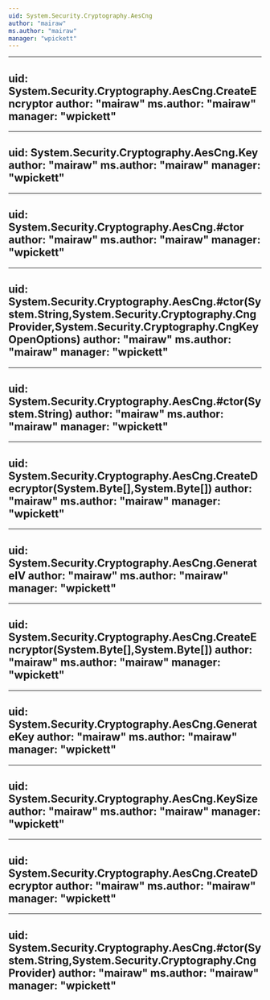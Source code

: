```yaml
---
uid: System.Security.Cryptography.AesCng
author: "mairaw"
ms.author: "mairaw"
manager: "wpickett"
---
```


---
uid: System.Security.Cryptography.AesCng.CreateEncryptor
author: "mairaw"
ms.author: "mairaw"
manager: "wpickett"
---

---
uid: System.Security.Cryptography.AesCng.Key
author: "mairaw"
ms.author: "mairaw"
manager: "wpickett"
---

---
uid: System.Security.Cryptography.AesCng.#ctor
author: "mairaw"
ms.author: "mairaw"
manager: "wpickett"
---

---
uid: System.Security.Cryptography.AesCng.#ctor(System.String,System.Security.Cryptography.CngProvider,System.Security.Cryptography.CngKeyOpenOptions)
author: "mairaw"
ms.author: "mairaw"
manager: "wpickett"
---

---
uid: System.Security.Cryptography.AesCng.#ctor(System.String)
author: "mairaw"
ms.author: "mairaw"
manager: "wpickett"
---

---
uid: System.Security.Cryptography.AesCng.CreateDecryptor(System.Byte[],System.Byte[])
author: "mairaw"
ms.author: "mairaw"
manager: "wpickett"
---

---
uid: System.Security.Cryptography.AesCng.GenerateIV
author: "mairaw"
ms.author: "mairaw"
manager: "wpickett"
---

---
uid: System.Security.Cryptography.AesCng.CreateEncryptor(System.Byte[],System.Byte[])
author: "mairaw"
ms.author: "mairaw"
manager: "wpickett"
---

---
uid: System.Security.Cryptography.AesCng.GenerateKey
author: "mairaw"
ms.author: "mairaw"
manager: "wpickett"
---

---
uid: System.Security.Cryptography.AesCng.KeySize
author: "mairaw"
ms.author: "mairaw"
manager: "wpickett"
---

---
uid: System.Security.Cryptography.AesCng.CreateDecryptor
author: "mairaw"
ms.author: "mairaw"
manager: "wpickett"
---

---
uid: System.Security.Cryptography.AesCng.#ctor(System.String,System.Security.Cryptography.CngProvider)
author: "mairaw"
ms.author: "mairaw"
manager: "wpickett"
---
